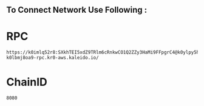 ## To Connect Network Use Following :  
# RPC  
```
https://k0imlq52r8:SXkhTEI5xdZ9TRlm6cRnkwCO1Q2ZZy3HaMi9FFpgrC4@k0ylpy5hks-k0lbmj8oa9-rpc.kr0-aws.kaleido.io/  
```
# ChainID  
```
8080  
```
